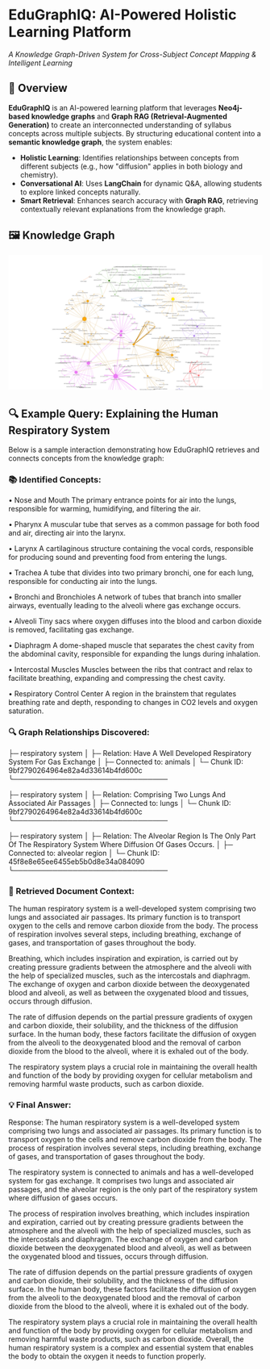 # **EduGraphIQ: AI-Powered Holistic Learning Platform**  
*A Knowledge Graph-Driven System for Cross-Subject Concept Mapping & Intelligent Learning*  

## **📌 Overview**  
**EduGraphIQ** is an AI-powered learning platform that leverages **Neo4j-based knowledge graphs** and **Graph RAG (Retrieval-Augmented Generation)** to create an interconnected understanding of syllabus concepts across multiple subjects. By structuring educational content into a **semantic knowledge graph**, the system enables:  
- **Holistic Learning**: Identifies relationships between concepts from different subjects (e.g., how "diffusion" applies in both biology and chemistry).  
- **Conversational AI**: Uses **LangChain** for dynamic Q&A, allowing students to explore linked concepts naturally.  
- **Smart Retrieval**: Enhances search accuracy with **Graph RAG**, retrieving contextually relevant explanations from the knowledge graph.  

## **🖼️ Knowledge Graph**  
![screenshot](img/image.png)

## **🔍 Example Query: Explaining the Human Respiratory System**  
Below is a sample interaction demonstrating how EduGraphIQ retrieves and connects concepts from the knowledge graph:  
### 📚 Identified Concepts:

• Nose and Mouth
  The primary entrance points for air into the lungs, responsible for warming, humidifying, and filtering the air.

• Pharynx
  A muscular tube that serves as a common passage for both food and air, directing air into the larynx.

• Larynx
  A cartilaginous structure containing the vocal cords, responsible for producing sound and preventing food from entering the lungs.

• Trachea
  A tube that divides into two primary bronchi, one for each lung, responsible for conducting air into the lungs.

• Bronchi and Bronchioles
  A network of tubes that branch into smaller airways, eventually leading to the alveoli where gas exchange occurs.

• Alveoli
  Tiny sacs where oxygen diffuses into the blood and carbon dioxide is removed, facilitating gas exchange.

• Diaphragm
  A dome-shaped muscle that separates the chest cavity from the abdominal cavity, responsible for expanding the lungs during inhalation.

• Intercostal Muscles
  Muscles between the ribs that contract and relax to facilitate breathing, expanding and compressing the chest cavity.

• Respiratory Control Center
  A region in the brainstem that regulates breathing rate and depth, responding to changes in CO2 levels and oxygen saturation.

### 🔍 Graph Relationships Discovered:
├─ respiratory system 
│  ├─ Relation: Have A Well Developed Respiratory System For Gas Exchange
│  ├─ Connected to: animals
│  └─ Chunk ID: 9bf2790264964e82a4d33614b4fd600c
╰───────────────────────────────

├─ respiratory system 
│  ├─ Relation: Comprising Two Lungs And Associated Air Passages
│  ├─ Connected to: lungs
│  └─ Chunk ID: 9bf2790264964e82a4d33614b4fd600c
╰───────────────────────────────

├─ respiratory system 
│  ├─ Relation: The Alveolar Region Is The Only Part Of The Respiratory System Where Diffusion Of Gases Occurs.
│  ├─ Connected to: alveolar region
│  └─ Chunk ID: 45f8e8e65ee6455eb5b0d8e34a084090
╰───────────────────────────────



### 🔖 Retrieved Document Context:
The human respiratory system is a well-developed system comprising two lungs and associated air passages. Its primary function is to transport oxygen to the cells and remove carbon dioxide from the body. The process of respiration involves several steps, including breathing, exchange of gases, and transportation of gases throughout the body. 

Breathing, which includes inspiration and expiration, is carried out by creating pressure gradients between the atmosphere and the alveoli with the help of specialized muscles, such as the intercostals and diaphragm. The exchange of oxygen and carbon dioxide between the deoxygenated blood and alveoli, as well as between the oxygenated blood and tissues, occurs through diffusion. 

The rate of diffusion depends on the partial pressure gradients of oxygen and carbon dioxide, their solubility, and the thickness of the diffusion surface. In the human body, these factors facilitate the diffusion of oxygen from the alveoli to the deoxygenated blood and the removal of carbon dioxide from the blood to the alveoli, where it is exhaled out of the body. 

The respiratory system plays a crucial role in maintaining the overall health and function of the body by providing oxygen for cellular metabolism and removing harmful waste products, such as carbon dioxide.

### 💡 Final Answer:


Response: The human respiratory system is a well-developed system comprising two lungs and associated air passages. Its primary function is to transport oxygen to the cells and remove carbon dioxide from the body. The process of respiration involves several steps, including breathing, exchange of gases, and transportation of gases throughout the body.

The respiratory system is connected to animals and has a well-developed system for gas exchange. It comprises two lungs and associated air passages, and the alveolar region is the only part of the respiratory system where diffusion of gases occurs.

The process of respiration involves breathing, which includes inspiration and expiration, carried out by creating pressure gradients between the atmosphere and the alveoli with the help of specialized muscles, such as the intercostals and diaphragm. The exchange of oxygen and carbon dioxide between the deoxygenated blood and alveoli, as well as between the oxygenated blood and tissues, occurs through diffusion.

The rate of diffusion depends on the partial pressure gradients of oxygen and carbon dioxide, their solubility, and the thickness of the diffusion surface. In the human body, these factors facilitate the diffusion of oxygen from the alveoli to the deoxygenated blood and the removal of carbon dioxide from the blood to the alveoli, where it is exhaled out of the body.

The respiratory system plays a crucial role in maintaining the overall health and function of the body by providing oxygen for cellular metabolism and removing harmful waste products, such as carbon dioxide. Overall, the human respiratory system is a complex and essential system that enables the body to obtain the oxygen it needs to function properly.
